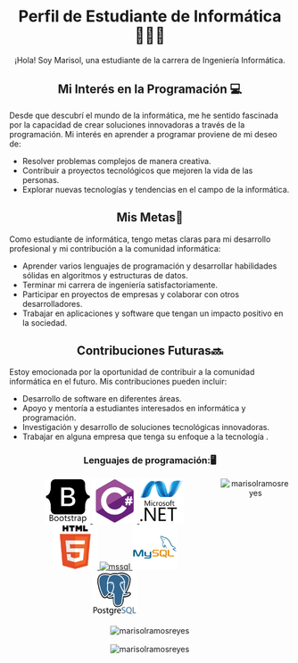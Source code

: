 <center>
<div style="text-align: center;">
<h1 align="center">Perfil de Estudiante de Informática 👩🏽‍💻</h1>
<p align="center">¡Hola! Soy Marisol, una estudiante de la carrera de Ingeniería Informática.</p>
<h2 align="center">Mi Interés en la Programación 💻</h2>
        <p align="left">Desde que descubrí el mundo de la informática, me he sentido fascinada por la capacidad de crear soluciones innovadoras a través de la programación. Mi interés en aprender a programar proviene de mi deseo de:</p>
        <ul align="left">
            <li >Resolver problemas complejos de manera creativa.</li>
            <li>Contribuir a proyectos tecnológicos que mejoren la vida de las personas.</li>
            <li>Explorar nuevas tecnologías y tendencias en el campo de la informática.</li>
        </ul>
       <h2 align="center">Mis Metas🌟</h2>
        <p align="left">Como estudiante de informática, tengo metas claras para mi desarrollo profesional y mi contribución a la comunidad informática:</p>
        <ul align="left">
            <li>Aprender varios lenguajes de programación y desarrollar habilidades sólidas en algoritmos y estructuras de datos.</li>
            <li>Terminar mi carrera de ingeniería satisfactoriamente. </li>
            <li>Participar en proyectos de empresas y colaborar con otros desarrolladores.</li>
            <li>Trabajar en aplicaciones y software que tengan un impacto positivo en la sociedad.</li>
        </ul>
        <h2 align="center">Contribuciones Futuras🔜</h2>
        <p align="left">Estoy emocionada por la oportunidad de contribuir a la comunidad informática en el futuro. Mis contribuciones pueden incluir:</p>
        <ul align="left">
            <li>Desarrollo de software en diferentes áreas.</li>
            <li>Apoyo y mentoría a estudiantes interesados en informática y programación.</li>
            <li>Investigación y desarrollo de soluciones tecnológicas innovadoras.</li>
            <li>Trabajar en alguna empresa que tenga su enfoque a la tecnología .</li>
        </ul>

<h3 align="center"></h3>
<h3 align="center"> Lenguajes de programación:🖥️</h3>
<div style="display: flex; ">
    <div align="center" style="width: 500px; height: 150x;">
        <a href="https://getbootstrap.com" target="_blank" rel="noreferrer"> 
            <img src="https://raw.githubusercontent.com/devicons/devicon/master/icons/bootstrap/bootstrap-plain-wordmark.svg" alt="bootstrap" width="80" height="80"/> 
        </a> 
        <a href="https://www.w3schools.com/cs/" target="_blank" rel="noreferrer"> 
            <img src="https://raw.githubusercontent.com/devicons/devicon/master/icons/csharp/csharp-original.svg" alt="csharp" width="80" height="80"/> 
        </a>
        <a href="https://dotnet.microsoft.com/" target="_blank" rel="noreferrer"> 
            <img src="https://raw.githubusercontent.com/devicons/devicon/master/icons/dot-net/dot-net-original-wordmark.svg" alt="dotnet" width="80" height="80"/> 
        </a><br>
        <a href="https://www.w3.org/html/" target="_blank" rel="noreferrer"> 
            <img src="https://raw.githubusercontent.com/devicons/devicon/master/icons/html5/html5-original-wordmark.svg" alt="html5" width="80" height="80"/> 
        </a>
        <a href="https://www.microsoft.com/en-us/sql-server" target="_blank" rel="noreferrer"> 
            <img src="https://www.svgrepo.com/show/303229/microsoft-sql-server-logo.svg" alt="mssql" width="80" height="80"/> 
        </a> 
        <a href="https://www.mysql.com/" target="_blank" rel="noreferrer"> 
            <img src="https://raw.githubusercontent.com/devicons/devicon/master/icons/mysql/mysql-original-wordmark.svg" alt="mysql" width="80" height="80"/> 
        </a><br> 
        <a href="https://www.postgresql.org" target="_blank" rel="noreferrer"> 
            <img src="https://raw.githubusercontent.com/devicons/devicon/master/icons/postgresql/postgresql-original-wordmark.svg" alt="postgresql" width="80" height="80"/> 
        </a> 
    </div>
        <div>
            <img align="center" style="width: 400px; height: 100x;" src="https://github-readme-stats.vercel.app/api/top-langs?username=marisolramosreyes&show_icons=true&locale=en&layout=compact" alt="marisolramosreyes" />
    </div>
</div>

<p><img align="center" src="https://github-readme-stats.vercel.app/api?username=marisolramosreyes&show_icons=true&locale=en" alt="marisolramosreyes" /></p>

<p><img align="center" src="https://github-readme-streak-stats.herokuapp.com/?user=marisolramosreyes&" alt="marisolramosreyes" /></p>
</center>



